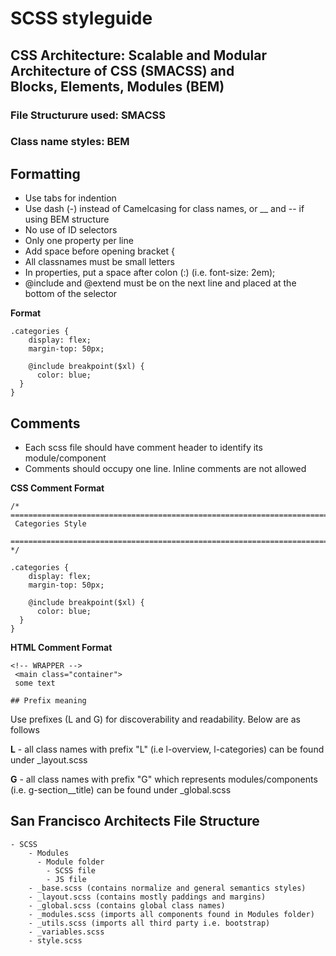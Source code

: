 # SCSS styleguide

## CSS Architecture: Scalable and Modular Architecture of CSS (SMACSS) and <br> Blocks, Elements, Modules (BEM)

### File Structurure used: SMACSS
  
### Class name styles: BEM 

  ## Formatting
  - Use tabs for indention
  - Use dash (-) instead of Camelcasing for class names, or __ and -- if using BEM structure
  - No use of ID selectors
  - Only one property per line
  - Add space before opening bracket { 
  - All classnames must be small letters
  - In properties, put a space after colon (:) (i.e. font-size: 2em);
  - @include and @extend must be on the next line and placed at the bottom of the selector 
  
  **Format**
  ```
  .categories {
	  display: flex;
	  margin-top: 50px;
	  
	  @include breakpoint($xl) {
	  	color: blue;
	}
  }
  ```
  ## Comments
  - Each scss file should have comment header to identify its module/component
  - Comments should occupy one line. Inline comments are not allowed 
  
  **CSS Comment Format**
  ```
  /* ==========================================================================
   Categories Style
   ========================================================================== */
  
  .categories {
	  display: flex;
	  margin-top: 50px;
	  
	  @include breakpoint($xl) {
	  	color: blue;
	}
  }
  ```
  
   **HTML Comment Format**
   ```
   <!-- WRAPPER -->
	<main class="container">
	some text
   
   ```
    ## Prefix meaning
   
   Use prefixes (L and G) for discoverability and readability. Below are as follows
   
   **L** - all class names with prefix "L" (i.e l-overview, l-categories) can be found under _layout.scss
   
   **G** - all class names with prefix "G" which represents modules/components (i.e. g-section__title) can be found under _global.scss 
   
  ## San Francisco Architects File Structure
  
  ```
  - SCSS
      - Modules
        - Module folder
          - SCSS file
          - JS file
      - _base.scss (contains normalize and general semantics styles)
      - _layout.scss (contains mostly paddings and margins)
      - _global.scss (contains global class names)
      - _modules.scss (imports all components found in Modules folder)
      - _utils.scss (imports all third party i.e. bootstrap)
      - _variables.scss
      - style.scss
 

      
   
   
   
